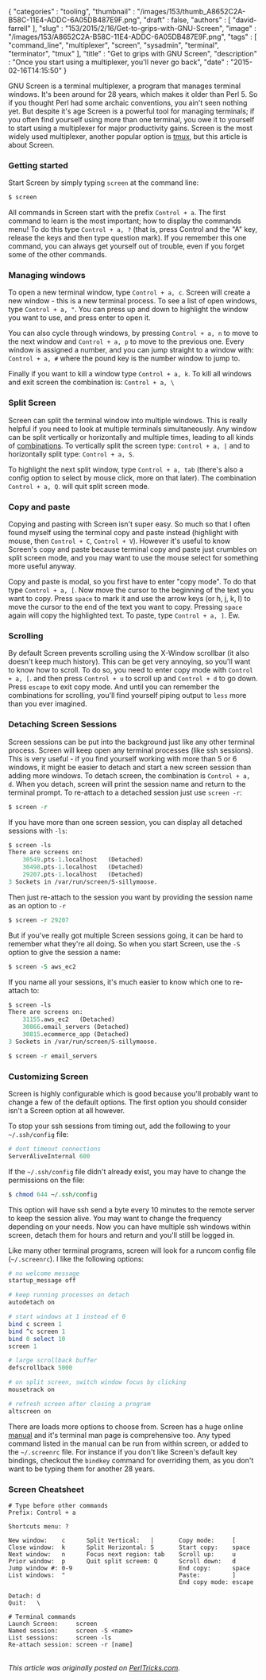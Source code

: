 {
   "categories" : "tooling",
   "thumbnail" : "/images/153/thumb_A8652C2A-B58C-11E4-ADDC-6A05DB487E9F.png",
   "draft" : false,
   "authors" : [
      "david-farrell"
   ],
   "slug" : "153/2015/2/16/Get-to-grips-with-GNU-Screen",
   "image" : "/images/153/A8652C2A-B58C-11E4-ADDC-6A05DB487E9F.png",
   "tags" : [
      "command_line",
      "multiplexer",
      "screen",
      "sysadmin",
      "terminal",
      "terminator",
      "tmux"
   ],
   "title" : "Get to grips with GNU Screen",
   "description" : "Once you start using a multiplexer, you'll never go back",
   "date" : "2015-02-16T14:15:50"
}


GNU Screen is a terminal multiplexer, a program that manages terminal windows. It's been around for 28 years, which makes it older than Perl 5. So if you thought Perl had some archaic conventions, you ain't seen nothing yet. But despite it's age Screen is a powerful tool for managing terminals; if you often find yourself using more than one terminal, you owe it to yourself to start using a multiplexer for major productivity gains. Screen is the most widely used multiplexer, another popular option is [tmux](https://github.com/tmux/tmux), but this article is about Screen.

### Getting started

Start Screen by simply typing `screen` at the command line:

```perl
$ screen
```

All commands in Screen start with the prefix `Control + a`. The first command to learn is the most important; how to display the commands menu! To do this type `Control + a, ?` (that is, press Control and the "A" key, release the keys and then type question mark). If you remember this one command, you can always get yourself out of trouble, even if you forget some of the other commands.

### Managing windows

To open a new terminal window, type `Control + a, c`. Screen will create a new window - this is a new terminal process. To see a list of open windows, type `Control + a, "`. You can press up and down to highlight the window you want to use, and press enter to open it.

You can also cycle through windows, by pressing `Control + a, n` to move to the next window and `Control + a, p` to move to the previous one. Every window is assigned a number, and you can jump straight to a window with: `Control + a, #` where the pound key is the number window to jump to.

Finally if you want to kill a window type `Control + a, k`. To kill all windows and exit screen the combination is: `Control + a, \`

### Split Screen

Screen can split the terminal window into multiple windows. This is really helpful if you need to look at multiple terminals simultaneously. Any window can be split vertically or horizontally and multiple times, leading to all kinds of [combinations](https://encrypted.google.com/search?tbm=isch&q=gnu%20screen&tbs=imgo:1). To vertically split the screen type: `Control + a, |` and to horizontally split type: `Control + a, S`.

To highlight the next split window, type `Control + a, tab` (there's also a config option to select by mouse click, more on that later). The combination `Control + a, Q`. will quit split screen mode.

### Copy and paste

Copying and pasting with Screen isn't super easy. So much so that I often found myself using the terminal copy and paste instead (highlight with mouse, then `Control + C`, `Control + V`). However it's useful to know Screen's copy and paste because terminal copy and paste just crumbles on split screen mode, and you may want to use the mouse select for something more useful anyway.

Copy and paste is modal, so you first have to enter "copy mode". To do that type `Control + a, [`. Now move the cursor to the beginning of the text you want to copy. Press `space` to mark it and use the arrow keys (or h, j, k, l) to move the cursor to the end of the text you want to copy. Pressing `space` again will copy the highlighted text. To paste, type `Control + a, ]`. Ew.

### Scrolling

By default Screen prevents scrolling using the X-Window scrollbar (it also doesn't keep much history). This can be get very annoying, so you'll want to know how to scroll. To do so, you need to enter copy mode with `Control + a, [`. and then press `Control + u` to scroll up and `Control + d` to go down. Press `escape` to exit copy mode. And until you can remember the combinations for scrolling, you'll find yourself piping output to `less` more than you ever imagined.

### Detaching Screen Sessions

Screen sessions can be put into the background just like any other terminal process. Screen will keep open any terminal processes (like ssh sessions). This is very useful - if you find yourself working with more than 5 or 6 windows, it might be easier to detach and start a new screen session than adding more windows. To detach screen, the combination is `Control + a, d`. When you detach, screen will print the session name and return to the terminal prompt. To re-attach to a detached session just use `screen -r`:

```perl
$ screen -r
```

If you have more than one screen session, you can display all detached sessions with `-ls`:

```perl
$ screen -ls
There are screens on:
    30549.pts-1.localhost   (Detached)
    30498.pts-1.localhost   (Detached)
    29207.pts-1.localhost   (Detached)
3 Sockets in /var/run/screen/S-sillymoose.
```

Then just re-attach to the session you want by providing the session name as an option to `-r`

```perl
$ screen -r 29207
```

But if you've really got multiple Screen sessions going, it can be hard to remember what they're all doing. So when you start Screen, use the `-S` option to give the session a name:

```perl
$ screen -S aws_ec2
```

If you name all your sessions, it's much easier to know which one to re-attach to:

```perl
$ screen -ls
There are screens on:
    31155.aws_ec2   (Detached)
    30866.email_servers (Detached)
    30815.ecommerce_app (Detached)
3 Sockets in /var/run/screen/S-sillymoose.

$ screen -r email_servers
```

### Customizing Screen

Screen is highly configurable which is good because you'll probably want to change a few of the default options. The first option you should consider isn't a Screen option at all however.

To stop your ssh sessions from timing out, add the following to your `~/.ssh/config` file:

```perl
# dont timeout connections
ServerAliveInternal 600
```

If the `~/.ssh/config` file didn't already exist, you may have to change the permissions on the file:

```perl
$ chmod 644 ~/.ssh/config
```

This option will have ssh send a byte every 10 minutes to the remote server to keep the session alive. You may want to change the frequency depending on your needs. Now you can have multiple ssh windows within screen, detach them for hours and return and you'll still be logged in.

Like many other terminal programs, screen will look for a runcom config file (`~/.screenrc`). I like the following options:

```perl
# no welcome message
startup_message off

# keep running processes on detach
autodetach on

# start windows at 1 instead of 0
bind c screen 1
bind ^c screen 1
bind 0 select 10
screen 1

# large scrollback buffer
defscrollback 5000

# on split screen, switch window focus by clicking
mousetrack on

# refresh screen after closing a program
altscreen on
```

There are loads more options to choose from. Screen has a huge online [manual](https://www.gnu.org/software/screen/manual/screen.html) and it's terminal man page is comprehensive too. Any typed command listed in the manual can be run from within screen, or added to the `~/.screenrc` file. For instance if you don't like Screen's default key bindings, checkout the `bindkey` command for overriding them, as you don't want to be typing them for another 28 years.

### Screen Cheatsheet

    # Type before other commands
    Prefix: Control + a

    Shortcuts menu: ?

    New window:    c      Split Vertical:   |       Copy mode:     [
    Close window:  k      Split Horizontal: S       Start copy:    space
    Next window:   n      Focus next region: tab    Scroll up:     u
    Prior window:  p      Quit split screem: Q      Scroll down:   d
    Jump window #: 0-9                              End copy:      space
    List windows:  "                                Paste:         ]
                                                    End copy mode: escape

    Detach: d
    Quit:   \

    # Terminal commands
    Launch Screen:     screen
    Named session:     screen -S <name>
    List sessions:     screen -ls
    Re-attach session: screen -r [name]

\
*This article was originally posted on [PerlTricks.com](http://perltricks.com).*
